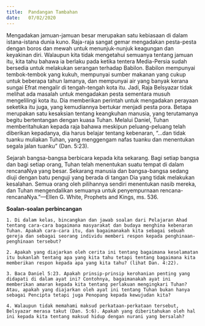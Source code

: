 ```yaml
---
title:  Pandangan Tambahan
date:   07/02/2020
---
```


Mengadakan jamuan-jamuan besar merupakan satu kebiasaan di dalam istana-istana dunia kuno. Raja-raja sangat gemar mengadakan pesta-pesta dengan boros dan mewah untuk menunjuk-nunjuk keagungan dan keyakinan diri. Walaupun kita tidak mengetahui semuanya tentang jamuan itu, kita tahu bahawa ia berlaku pada ketika tentera Media-Persia sudah bersedia untuk melakukan serangan terhadap Babilon. Babilon mempunyai tembok-tembok yang kukuh, mempunyai sumber  makanan yang cukup untuk beberapa tahun lamanya, dan mempunyai air yang banyak kerana sungai Efrat mengalir di tengah-tengah kota itu. Jadi, Raja Belsyazar tidak melihat ada masalah untuk mengadakan pesta sementara musuh mengelilingi kota itu. Dia memberikan perintah untuk mengadakan perayaan seketika itu juga, yang kemudiannya bertukar menjadi pesta pora. Betapa merupakan satu  kesaksian tentang keangkuhan manusia, yang terutamanya begitu bertentangan dengan kuasa Tuhan. Melalui Daniel, Tuhan memberitahukan kepada raja bahawa meskipun peluang-peluang telah diberikan kepadanya, dia harus belajar tentang kebenaran, “…dan tidak tuanku muliakan Tuhan, yang menggengam nafas tuanku dan menentukan segala jalan tuanku” (Dan. 5:23).

Sejarah bangsa-bangsa berbicara kepada kita sekarang. Bagi setiap bangsa dan bagi setiap orang, Tuhan telah menentukan suatu tempat di dalam rencanaNya yang besar. Sekarang manusia dan bangsa-bangsa sedang diuji dengan batu penguji yang berada di tangan Dia yang tidak melakukan kesalahan. Semua orang oleh pilihannya sendiri menentukan nasib mereka, dan Tuhan mengendalikan semuanya untuk penyempurnaan rencana-rencanaNya.”—Ellen G. White, Prophets and Kings, ms. 536.

**Soalan-soalan perbincangan**

`1. Di dalam kelas, bincangkan dan jawab soalan dari Pelajaran Ahad tentang cara-cara bagaimana masyarakat dan budaya menghina kebenaran Tuhan. Apakah cara-cara itu, dan bagaimanakah kita sebagai sebuah gereja dan sebagai seorang individu memberi respon kepada penghinaan-penghinaan tersebut?`

`2. Apakah yang diajarkan oleh cerita ini tentang bagaimana keselamatan itu bukanlah tentang apa yang kita tahu tetapi tentang bagaimana kita memberikan respon kepada apa yang kita tahu? (lihat Dan. 4:22).`

`3. Baca Daniel 5:23. Apakah prinsip-prinsip kerohanian penting yang didapati di dalam ayat ini? Contohnya, bagaimanakah ayat ini memberikan amaran kepada kita tentang perlakuan mengingkari Tuhan? Atau, apakah yang diajarkan oleh ayat ini tentang Tuhan bukan hanya sebagai Pencipta tetapi juga Penopang kepada kewujudan kita?`

`4. Walaupun tidak memahami maksud perkataan-perkataan tersebut, Belsyazar merasa takut (Dan. 5:6). Apakah yang diberitahukan oleh hal ini kepada kita tentang maksud hidup dengan nurani yang bersalah?`